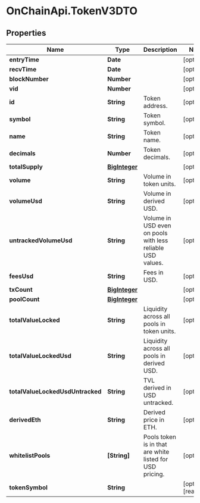 # OnChainApi.TokenV3DTO

## Properties

Name | Type | Description | Notes
------------ | ------------- | ------------- | -------------
**entryTime** | **Date** |  | [optional] 
**recvTime** | **Date** |  | [optional] 
**blockNumber** | **Number** |  | [optional] 
**vid** | **Number** |  | [optional] 
**id** | **String** | Token address. | [optional] 
**symbol** | **String** | Token symbol. | [optional] 
**name** | **String** | Token name. | [optional] 
**decimals** | **Number** | Token decimals. | [optional] 
**totalSupply** | [**BigInteger**](BigInteger.md) |  | [optional] 
**volume** | **String** | Volume in token units. | [optional] 
**volumeUsd** | **String** | Volume in derived USD. | [optional] 
**untrackedVolumeUsd** | **String** | Volume in USD even on pools with less reliable USD values. | [optional] 
**feesUsd** | **String** | Fees in USD. | [optional] 
**txCount** | [**BigInteger**](BigInteger.md) |  | [optional] 
**poolCount** | [**BigInteger**](BigInteger.md) |  | [optional] 
**totalValueLocked** | **String** | Liquidity across all pools in token units. | [optional] 
**totalValueLockedUsd** | **String** | Liquidity across all pools in derived USD. | [optional] 
**totalValueLockedUsdUntracked** | **String** | TVL derived in USD untracked. | [optional] 
**derivedEth** | **String** | Derived price in ETH. | [optional] 
**whitelistPools** | **[String]** | Pools token is in that are white listed for USD pricing. | [optional] 
**tokenSymbol** | **String** |  | [optional] [readonly] 


